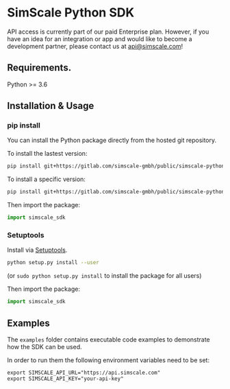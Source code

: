 # SimScale Python SDK

API access is currently part of our paid Enterprise plan. However, if you have an idea for an integration or app and would like to become a development partner, please contact us at api@simscale.com!

## Requirements.

Python >= 3.6

## Installation & Usage
### pip install

You can install the Python package directly from the hosted git repository.

To install the lastest version:

```sh
pip install git+https://gitlab.com/simscale-gmbh/public/simscale-python-sdk.git
```

To install a specific version:

```sh
pip install git+https://gitlab.com/simscale-gmbh/public/simscale-python-sdk.git@0.0.10
```

Then import the package:
```python
import simscale_sdk
```

### Setuptools

Install via [Setuptools](http://pypi.python.org/pypi/setuptools).

```sh
python setup.py install --user
```
(or `sudo python setup.py install` to install the package for all users)

Then import the package:
```python
import simscale_sdk
```

## Examples

The `examples` folder contains executable code examples to demonstrate how the SDK can be used.

In order to run them the following environment variables need to be set:

```
export SIMSCALE_API_URL="https://api.simscale.com"
export SIMSCALE_API_KEY="your-api-key"
```
